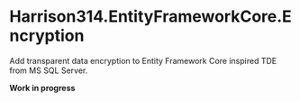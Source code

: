 # Harrison314.EntityFrameworkCore.Encryption
Add transparent data encryption to Entity Framework Core inspired TDE from MS SQL Server.

**Work in progress**


